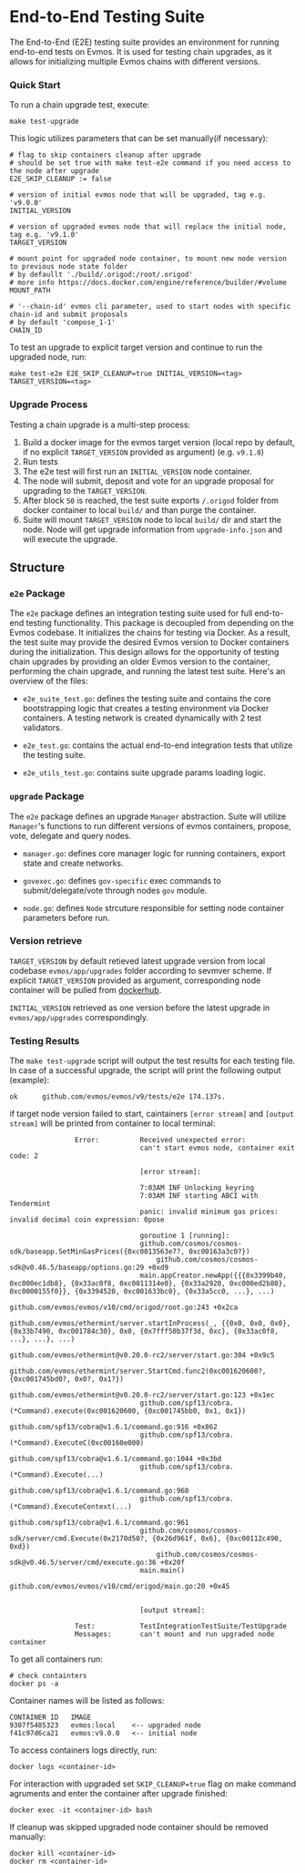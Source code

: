 # End-to-End Testing Suite

The End-to-End (E2E) testing suite provides an environment for running end-to-end tests on Evmos. It is used for testing chain upgrades, as it allows for initializing multiple Evmos chains with different versions.

### Quick Start

To run a chain upgrade test, execute:

```shell
make test-upgrade
```

This logic utilizes parameters that can be set manually(if necessary):

```shell
# flag to skip containers cleanup after upgrade
# should be set true with make test-e2e command if you need access to the node after upgrade
E2E_SKIP_CLEANUP := false

# version of initial evmos node that will be upgraded, tag e.g. 'v9.0.0'
INITIAL_VERSION

# version of upgraded evmos node that will replace the initial node, tag e.g. 'v9.1.0'
TARGET_VERSION

# mount point for upgraded node container, to mount new node version to previous node state folder
# by defaullt './build/.origod:/root/.origod'
# more info https://docs.docker.com/engine/reference/builder/#volume
MOUNT_PATH

# '--chain-id' evmos cli parameter, used to start nodes with specific chain-id and submit proposals
# by default 'compose_1-1'
CHAIN_ID
```

To test an upgrade to explicit target version and continue to run the upgraded node, run:

```shell
make test-e2e E2E_SKIP_CLEANUP=true INITIAL_VERSION=<tag> TARGET_VERSION=<tag>
```

### Upgrade Process

Testing a chain upgrade is a multi-step process:

1. Build a docker image for the evmos target version (local repo by default, if no explicit `TARGET_VERSION` provided as argument) (e.g. `v9.1.0`)
2. Run tests
3. The e2e test will first run an `INITIAL_VERSION` node container.
4. The node will submit, deposit and vote for an upgrade proposal for upgrading to the `TARGET_VERSION`.
5. After block `50` is reached, the test suite exports `/.origod` folder from docker container to local `build/` and than purge the container.
6. Suite will mount `TARGET_VERSION` node to local `build/` dir and start the node. Node will get upgrade information from `upgrade-info.json` and will execute the upgrade.

## Structure

### `e2e` Package

The `e2e` package defines an integration testing suite used for full end-to-end testing functionality. This package is decoupled from depending on the Evmos codebase. It initializes the chains for testing via Docker.
As a result, the test suite may provide the desired Evmos version to Docker containers during the initialization. This design allows for the opportunity of testing chain upgrades by providing an older Evmos version to the container, performing the chain upgrade, and running the latest test suite. Here's an overview of the files:

* `e2e_suite_test.go`: defines the testing suite and contains the core bootstrapping logic that creates a testing environment via Docker containers. A testing network is created dynamically with 2 test validators.

* `e2e_test.go`: contains the actual end-to-end integration tests that utilize the testing suite.

* `e2e_utils_test.go`: contains suite upgrade params loading logic.

### `upgrade` Package

The `e2e` package defines an upgrade `Manager` abstraction. Suite will utilize `Manager`'s functions to run different versions of evmos containers, propose, vote, delegate and query nodes.

* `manager.go`: defines core manager logic for running containers, export state and create networks.

* `govexec.go`: defines `gov-specific` exec commands to submit/delegate/vote through nodes `gov` module.

* `node.go`: defines `Node` strcuture responsible for setting node container parameters before run.

### Version retrieve

`TARGET_VERSION` by default retieved latest upgrade version from local codebase `evmos/app/upgrades` folder according to sevmver scheme.
If explicit `TARGET_VERSION` provided as argument, corresponding node container will be pulled from [dockerhub](https://hub.docker.com/r/tharsishq/evmos/tags).

`INITIAL_VERSION` retrieved as one version before the latest upgrade in `evmos/app/upgrades` correspondingly.

### Testing Results

The `make test-upgrade` script will output the test results for each testing file. In case of a successful upgrade, the script will print the following output (example):

```log
ok  	github.com/evmos/evmos/v9/tests/e2e	174.137s.
```

if target node version failed to start, caintainers `[error stream]` and `[output stream]` will be printed from container to local terminal:

```log
            	Error:      	Received unexpected error:
            	            	can't start evmos node, container exit code: 2

            	            	[error stream]:

            	            	7:03AM INF Unlocking keyring
            	            	7:03AM INF starting ABCI with Tendermint
            	            	panic: invalid minimum gas prices: invalid decimal coin expression: 0pose

            	            	goroutine 1 [running]:
            	            	github.com/cosmos/cosmos-sdk/baseapp.SetMinGasPrices({0xc0013563e7?, 0xc00163a3c0?})
            	            		github.com/cosmos/cosmos-sdk@v0.46.5/baseapp/options.go:29 +0xd9
            	            	main.appCreator.newApp({{{0x3399b40, 0xc000ec1db8}, {0x33ac0f8, 0xc0011314e0}, {0x33a2920, 0xc000ed2b80}, 0xc0000155f0}}, {0x3394520, 0xc001633bc0}, {0x33a5cc0, ...}, ...)
            	            		github.com/evmos/evmos/v10/cmd/origod/root.go:243 +0x2ca
            	            	github.com/evmos/ethermint/server.startInProcess(_, {{0x0, 0x0, 0x0}, {0x33b7490, 0xc001784c30}, 0x0, {0x7fff50b37f3d, 0xc}, {0x33ac0f8, ...}, ...}, ...)
            	            		github.com/evmos/ethermint@v0.20.0-rc2/server/start.go:304 +0x9c5
            	            	github.com/evmos/ethermint/server.StartCmd.func2(0xc001620600?, {0xc001745bd0?, 0x0?, 0x1?})
            	            		github.com/evmos/ethermint@v0.20.0-rc2/server/start.go:123 +0x1ec
            	            	github.com/spf13/cobra.(*Command).execute(0xc001620600, {0xc001745bb0, 0x1, 0x1})
            	            		github.com/spf13/cobra@v1.6.1/command.go:916 +0x862
            	            	github.com/spf13/cobra.(*Command).ExecuteC(0xc00160e000)
            	            		github.com/spf13/cobra@v1.6.1/command.go:1044 +0x3bd
            	            	github.com/spf13/cobra.(*Command).Execute(...)
            	            		github.com/spf13/cobra@v1.6.1/command.go:968
            	            	github.com/spf13/cobra.(*Command).ExecuteContext(...)
            	            		github.com/spf13/cobra@v1.6.1/command.go:961
            	            	github.com/cosmos/cosmos-sdk/server/cmd.Execute(0x2170d50?, {0x26d961f, 0x6}, {0xc00112c490, 0xd})
            	            		github.com/cosmos/cosmos-sdk@v0.46.5/server/cmd/execute.go:36 +0x20f
            	            	main.main()
            	            		github.com/evmos/evmos/v10/cmd/origod/main.go:20 +0x45


            	            	[output stream]:

            	Test:       	TestIntegrationTestSuite/TestUpgrade
            	Messages:   	can't mount and run upgraded node container
```

To get all containers run:

```shell
# check containters
docker ps -a
```

Container names will be listed as follows:

```log
CONTAINER ID   IMAGE
9307f5485323   evmos:local    <-- upgraded node
f41c97d6ca21   evmos:v9.0.0   <-- initial node
```

To access containers logs directly, run:

```shell
docker logs <container-id>
```

For interaction with upgraded set `SKIP_CLEANUP=true` flag on make command agruments and enter the container after upgrade finished:

```shell
docker exec -it <container-id> bash
```

If cleanup was skipped upgraded node container should be removed manually:

```shell
docker kill <container-id>
docker rm <container-id>
```
